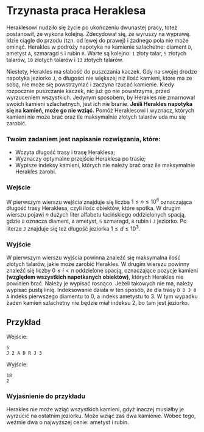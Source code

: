 # Trzynasta praca Heraklesa

Heraklesowi nudziło się życie po ukończeniu dwunastej pracy, toteż postanowił, że wykona kolejną. Zdecydował się, że wyruszy na wyprawę. Idzie ciągle do przodu (tzn. od lewej do prawej) i żadnego pola nie może ominąć. Herakles w podróży napotyka na kamienie szlachetne: diament `D`, ametyst `A`, szmaragd `S` i rubin `R`. Warte są kolejno: `1` złoty talar, `5` złotych talarów, `10` złotych talarów i `13` złotych talarów.

Niestety, Herakles ma słabość do puszczania kaczek. Gdy na swojej drodze napotyka jeziorko `J`, o długości nie większej niż ilość kamieni, które ma ze sobą, nie może się powstrzymać i zaczyna rzucać kamienie. Kiedy rozpocznie puszczanie kaczek, nic już go nie powstrzyma, przed wyrzuceniem wszystkich. Jedynym sposobem, by Herakles nie zmarnował swoich kamieni szlachetnych, jest ich nie branie. **Jeśli Herakles napotyka się na kamień, może go nie wziąć.** Pomóż Heraklesowi i wyznacz, których kamieni nie może brać oraz ile maksymalnie złotych talarów uda mu się zarobić.

### Twoim zadaniem jest napisanie rozwiązania, które:

- Wczyta długość trasy i trasę Heraklesa;
- Wyznaczy optymalne przejście Heraklesa po trasie;
- Wypisze indeksy kamieni, których nie należy brać oraz ile maksymalnie Herakles zarobi.

### Wejście

W pierwszym wierszu wejścia znajduje się liczba $1 \le n \le 10^6$ oznaczająca długość trasy Heraklesa, czyli ilośc obiektów, które spotka. W drugim wierszu pojawi $n$ dużych liter alfabetu łacińskiego oddzielonych spacją, gdzie `D` oznacza diament, `A` ametyst, `S` szmaragd, `R` rubin i `J` jeziorko. Po literze `J` znajduje się też długość jeziorka $1 \le d \le 10^3$.

### Wyjście

W pierwszym wierszu wyjścia powinna znaleźć się maksymalna ilość złotych talarów, jakie może zarobić Herakles. W drugim wierszu powinny znaleźć się liczby $0 \le i < n$ oddzielone spacją, oznaczające pozycje kamieni **(względem wszystkich napotkanych obiektów)**, których Herakles nie powinien brać. Należy je wypisać rosnąco. Jeżeli takowych nie ma, należy wypisać pustą linię. Indeksowanie działa w ten sposób, że dla trasy `D D J 0 A` indeks pierwszego diamentu to $0$, a indeks ametystu to $3$. W tym wypadku żaden kamień szlachetny nie będzie miał indeksu $2$, bo tam jest jeziorko.

## Przykład

Wejście:

```
5
J 2 A D R J 3
```

Wyjście:

```
18
2
```

### Wyjaśnienie do przykładu

Herakles nie może wziąć wszystkich kamieni, gdyż inaczej musiałby je wyrzucić na ostatnim jeziorku. Może wziąć zaś dwa kamienie. Wobec tego, weźmie dwa o najwyższej cenie: ametyst i rubin.